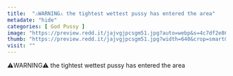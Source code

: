 ```yaml
---
title:  "⚠️WARNING⚠️ the tightest wettest pussy has entered the area"
metadate: "hide"
categories: [ God Pussy ]
image: "https://preview.redd.it/jajvgjpcsgm51.jpg?auto=webp&s=4c7df2e8668997fefef9e08a8720b489d49ca6d6"
thumb: "https://preview.redd.it/jajvgjpcsgm51.jpg?width=640&crop=smart&auto=webp&s=87434bdcc8973cf7762f54e73ddd4a4428d91a92"
visit: ""
---
```

⚠️WARNING⚠️ the tightest wettest pussy has entered the area
